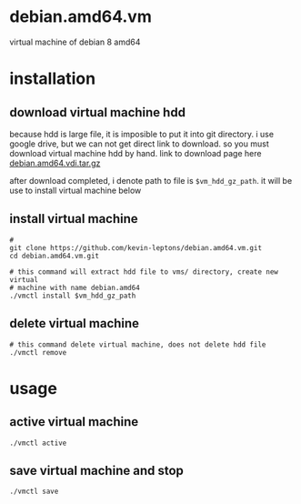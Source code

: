 # debian.amd64.vm
virtual machine of debian 8 amd64

# installation

## download virtual machine hdd
because hdd is large file, it is imposible to put it into git directory. i use
google drive, but we can not get direct link to download. so you must download
virtual machine hdd by hand. link to download page here 
[debian.amd64.vdi.tar.gz](https://drive.google.com/open?id=0B6Eqm2oY7b1vZDdYNmRkbmJhMmM)

after download completed, i denote path to file is `$vm_hdd_gz_path`. it will
be use to install virtual machine below

## install virtual machine
```shell
# 
git clone https://github.com/kevin-leptons/debian.amd64.vm.git
cd debian.amd64.vm.git

# this command will extract hdd file to vms/ directory, create new virtual
# machine with name debian.amd64
./vmctl install $vm_hdd_gz_path
```

## delete virtual machine
```shell
# this command delete virtual machine, does not delete hdd file
./vmctl remove
```

# usage


## active virtual machine
```shell
./vmctl active
```

## save virtual machine and stop
```shell
./vmctl save
```
